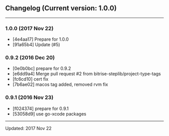 ## Changelog (Current version: 1.0.0)

-----------------

### 1.0.0 (2017 Nov 22)

* [4e4aa17] Prepare for 1.0.0
* [91a65b4] Update (#5)

### 0.9.2 (2016 Dec 20)

* [0e0b0bc] prepare for 0.9.2
* [e6dd9a4] Merge pull request #2 from bitrise-steplib/project-type-tags
* [fc6cd10] cert fix
* [7b6ae02] macos tag added, removed rvm fix

### 0.9.1 (2016 Nov 23)

* [f024374] prepare for 0.9.1
* [53058d9] use go-xcode packages

-----------------

Updated: 2017 Nov 22